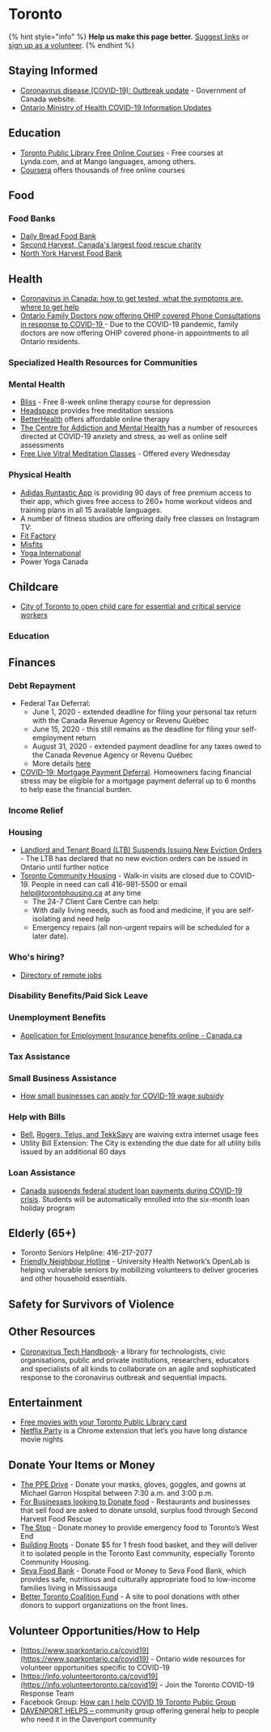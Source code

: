 # Toronto

{% hint style="info" %}
**Help us make this page better.** [Suggest links](https://forms.gle/ykTSst9uoWceo5fn8%20) or [sign up as a volunteer](https://forms.gle/8z7yuJyz1m76y4Hi8).
{% endhint %}

## Staying Informed

* [Coronavirus disease \(COVID-19\): Outbreak update](https://www.canada.ca/en/public-health/services/diseases/2019-novel-coronavirus-infection.html) - Government of Canada website. 
* [Ontario Ministry of Health COVID-19 Information Updates ](https://www.ontario.ca/page/2019-novel-coronavirus?_ga=2.83869855.888435990.1585183989-418767691.1583958102)

## Education

* [Toronto Public Library Free Online Courses](https://www.torontopubliclibrary.ca/elearning/) - Free courses at Lynda.com, and at Mango languages, among others.
* [Coursera](https://www.coursera.org/) offers thousands of free online courses

## Food

### Food Banks

* [Daily Bread Food Bank](https://www.dailybread.ca/)
* [Second Harvest,  Canada's largest food rescue charity ](https://secondharvest.ca/)
* [North York Harvest Food Bank](https://northyorkharvest.com/)

## Health

* [Coronavirus in Canada: how to get tested, what the symptoms are, where to get help](https://www.macleans.ca/society/health/coronavirus-in-canada-how-to-get-tested-what-the-symptoms-are-where-to-get-help/?fbclid=IwAR2DU2ER4axgdowHLdz4aV2fGwLvyIds1OVmXC0JJbmYOQGzjWSgMXR2Rvw)
* [Ontario Family Doctors now offering OHIP covered Phone Consultations in response to COVID-19 ](https://dialadoc.ca/)- Due to the COVID-19 pandemic, family doctors are now offering OHIP covered phone-in appointments to all Ontario residents.

### Specialized Health Resources for Communities

### Mental Health

* [Bliss](https://cimhs.com/) - Free 8-week online therapy course for depression
* [Headspace](https://www.headspace.com/covid-19) provides free meditation sessions 
* [BetterHealth](https://www.betterhelp.com/) offers affordable online therapy 
* [The Centre for Addiction and Mental Health ](https://www.camh.ca/en/health-info/mental-health-and-covid-19)has a number of resources directed at COVID-19 anxiety and stress, as well as online self assessments
* [Free Live Vitral Meditation Classes](https://peakwellnessco.com/free-live-meditations/) - Offered every Wednesday 

### Physical Health

* [Adidas Runtastic App](https://www.runtastic.com/checkout/results?experiments=benefits_footer&hide_progress_indicator=true&code=RNT-WBDA-XAVD&utm_campaign=home_workout_2020&utm_content=premium&utm_medium=email.newsletter&utm_source=runtastic&utm_term=2020-03-22&ut=65c587c02bf8a4a1166b9a262229377049160c2f&sc_src=email_2061300&sc_lid=24325610&sc_uid=nx6hB0LUkO&sc_llid=25137) is providing 90 days of free premium access to their app, which gives free access to 260+ home workout videos and training plans in all 15 available languages.
* A number of fitness studios are offering daily free classes on Instagram TV: 
* [Fit Factory](https://www.instagram.com/fitfactoryto/?hl=en)
* [Misfits](https://www.instagram.com/misfits/)
* [Yoga International](https://www.instagram.com/yoga_international/)
* Power Yoga Canada

## Childcare

* [City of Toronto to open child care for essential and critical service workers](https://www.toronto.ca/home/media-room/news-releases-media-advisories/?nrkey=AEE03C37DBFF724485258533005C7107)

### Education

## Finances

### Debt Repayment

* Federal Tax Deferral: 
  * June 1, 2020 - extended deadline for filing your personal tax return with the Canada Revenue Agency or Revenu Québec 
  * June 15, 2020 - this still remains as the deadline for filing your self-employment return
  * August 31, 2020 - extended payment deadline for any taxes owed to the Canada Revenue Agency or Revenu Québec
  * More details [here](https://www.canada.ca/en/department-finance/news/2020/03/canadas-covid-19-economic-response-plan-support-for-canadians-and-businesses.html#Flexibility_for_Tax-filers)
* [COVID-19: Mortgage Payment Deferral](https://www.cmhc-schl.gc.ca/en/finance-and-investing/mortgage-loan-insurance/the-resource/covid19-understanding-mortgage-payment-deferral). Homeowners facing financial stress may be eligible for a mortgage payment deferral up to 6 months to help ease the financial burden.

### Income Relief

### Housing

* [Landlord and Tenant Board \(LTB\) Suspends Issuing New Eviction Orders](http://www.sjto.gov.on.ca/en/latest-news/) - The LTB has declared that no new eviction orders can be issued in Ontario until further notice
* [Toronto Community Housing](https://www.torontohousing.ca/) - Walk-in visits are closed due to COVID-19. People in need can call 416-981-5500 or email help@torontohousing.ca at any time
  * The 24-7 Client Care Centre can help:
  * With daily living needs, such as food and medicine, if you are self-isolating and need help 
  * Emergency repairs \(all non-urgent repairs will be scheduled for a later date\).

### Who's hiring?

* [Directory of remote jobs](https://docs.google.com/spreadsheets/d/1M-8J7z605dcPhUjYfyiKVxuci0e4AWsDLo_tvs19C5M/htmlview?fbclid=IwAR3ZaSqQPNqeGQSBgrcET629Zf5XJQqqg5P9Ry5EyAOgC2Ly5uPukF607Vk)

### Disability Benefits/Paid Sick Leave

### Unemployment Benefits

* [Application for Employment Insurance benefits online - Canada.ca](https://srv270.hrdc-drhc.gc.ca/AW/introduction?GoCTemplateCulture=en-CA)

### Tax Assistance

### Small Business Assistance

* [How small businesses can apply for COVID-19 wage subsidy](https://globalnews.ca/news/6717963/coronavirus-how-to-apply-for-covid-19-wage-subsidy/)

### Help with Bills

* [Bell](https://www.bell.ca/Covid-19-update), [Rogers, Telus, and TekkSavy](https://globalnews.ca/news/6673413/coronavirus-rogers-data-overage-fees/) are waiving extra internet usage fees 
* Utility Bill Extension: The City is extending the due date for all utility bills issued by an additional 60 days

### Loan Assistance

* [Canada suspends federal student loan payments during COVID-19 crisis](https://www.cbc.ca/news/politics/covid-19-coronavirus-pandemic-student-loans-1.5502179). Students will be automatically enrolled into the six-month loan holiday program

## Elderly \(65+\)

* Toronto Seniors Helpline: 416-217-2077
* [Friendly Neighbour Hotline](http://uhnopenlab.ca/project/hotline/) - University Health Network’s OpenLab is helping vulnerable seniors by mobilizing volunteers to deliver groceries and other household essentials.

## Safety for Survivors of Violence

## Other Resources

* [Coronavirus Tech Handbook](https://coronavirustechhandbook.com/home)- a library for technologists, civic organisations, public and private institutions, researchers, educators and specialists of all kinds to collaborate on an agile and sophisticated response to the coronavirus outbreak and sequential impacts.

## Entertainment

* [Free movies with your Toronto Public Library card](https://torontopl.kanopy.com/)
* [Netflix Party](https://www.netflixparty.com/) is a Chrome extension that let’s you have long distance movie nights

## Donate Your Items or Money

* [The PPE Drive](https://theppedrive.com/) - Donate your masks, gloves, goggles, and gowns at Michael Garron Hospital between 7:30 a.m. and 3:00 p.m.
* [For Businesses looking to Donate food](https://foodrescue.ca/businesses) - Restaurants and businesses that sell food are asked to donate unsold, surplus food through Second Harvest Food Rescue
* T[he Stop](https://www.thestop.org/get-involved/donate/) - Donate money to provide emergency food to Toronto’s West End
* [Building Roots](http://buildingroots.ca/donate/) - Donate $5 for 1 fresh food basket, and they will deliver it to isolated people in the Toronto East community, especially Toronto Community Housing. 
* [Seva Food Bank](https://www.sevafoodbank.com/donate/) - Donate Food or Money to Seva Food Bank, which provides safe, nutritious and culturally appropriate food to low-income families living in Mississauga
* [Better Toronto Coalition Fund](https://torontofoundation.ca/better-toronto-coalition-fund) - A site to pool donations with other donors to support organizations on the front lines. 

## Volunteer Opportunities/How to Help

* [https://www.sparkontario.ca/covid19](https://www.sparkontario.ca/covid19) - Ontario wide resources for volunteer opportunities specific to COVID-19
* [https://info.volunteertoronto.ca/covid19](https://info.volunteertoronto.ca/covid19) - Join the Toronto COVID-19 Response Team 
* Facebook Group: [How can I help COVID 19 Toronto Public Group](https://www.facebook.com/groups/663734187714992/)
* [DAVENPORT HELPS – ](https://davenporthelps.ca/)community group offering general help to people who need it in the Davenport community 

